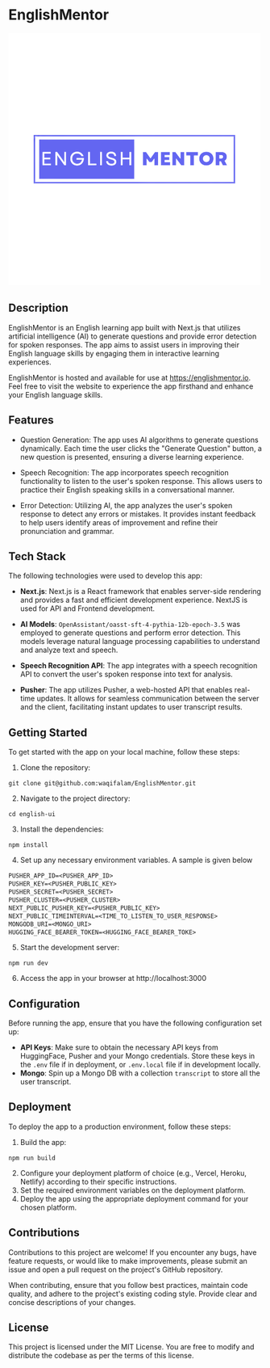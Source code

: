 # EnglishMentor

![english-mentor-logo](/english-mentor-logo.png)

## Description

EnglishMentor is an English learning app built with Next.js that utilizes artificial intelligence (AI) to generate questions and provide error detection for spoken responses. The app aims to assist users in improving their English language skills by engaging them in interactive learning experiences.

EnglishMentor is hosted and available for use at https://englishmentor.io. Feel free to visit the website to experience the app firsthand and enhance your English language skills.

## Features

- Question Generation: The app uses AI algorithms to generate questions dynamically. Each time the user clicks the "Generate Question" button, a new question is presented, ensuring a diverse learning experience.

- Speech Recognition: The app incorporates speech recognition functionality to listen to the user's spoken response. This allows users to practice their English speaking skills in a conversational manner.

- Error Detection: Utilizing AI, the app analyzes the user's spoken response to detect any errors or mistakes. It provides instant feedback to help users identify areas of improvement and refine their pronunciation and grammar.

## Tech Stack

The following technologies were used to develop this app:

- **Next.js**: Next.js is a React framework that enables server-side rendering and provides a fast and efficient development experience. NextJS is used for API and Frontend development.

- **AI Models**: `OpenAssistant/oasst-sft-4-pythia-12b-epoch-3.5` was employed to generate questions and perform error detection. This models leverage natural language processing capabilities to understand and analyze text and speech.

- **Speech Recognition API**: The app integrates with a speech recognition API to convert the user's spoken response into text for analysis.

- **Pusher**: The app utilizes Pusher, a web-hosted API that enables real-time updates. It allows for seamless communication between the server and the client, facilitating instant updates to user transcript results.

## Getting Started

To get started with the app on your local machine, follow these steps:

1. Clone the repository:

```
git clone git@github.com:waqifalam/EnglishMentor.git
```

2. Navigate to the project directory:

```
cd english-ui
```

3. Install the dependencies:

```
npm install
```

4. Set up any necessary environment variables. A sample is given below

```
PUSHER_APP_ID=<PUSHER_APP_ID>
PUSHER_KEY=<PUSHER_PUBLIC_KEY>
PUSHER_SECRET=<PUSHER_SECRET>
PUSHER_CLUSTER=<PUSHER_CLUSTER>
NEXT_PUBLIC_PUSHER_KEY=<PUSHER_PUBLIC_KEY>
NEXT_PUBLIC_TIMEINTERVAL=<TIME_TO_LISTEN_TO_USER_RESPONSE>
MONGODB_URI=<MONGO_URI>
HUGGING_FACE_BEARER_TOKEN=<HUGGING_FACE_BEARER_TOKE>
```

5. Start the development server:

```
npm run dev
```

6. Access the app in your browser at http://localhost:3000

## Configuration

Before running the app, ensure that you have the following configuration set up:

- **API Keys**: Make sure to obtain the necessary API keys from HuggingFace, Pusher and your Mongo credentials. Store these keys in the `.env` file if in deployment, or `.env.local` file if in development locally.
- **Mongo**: Spin up a Mongo DB with a collection `transcript` to store all the user transcript.

## Deployment

To deploy the app to a production environment, follow these steps:

1. Build the app:

```
npm run build
```

2. Configure your deployment platform of choice (e.g., Vercel, Heroku, Netlify) according to their specific instructions.
3. Set the required environment variables on the deployment platform.
4. Deploy the app using the appropriate deployment command for your chosen platform.

## Contributions

Contributions to this project are welcome! If you encounter any bugs, have feature requests, or would like to make improvements, please submit an issue and open a pull request on the project's GitHub repository.

When contributing, ensure that you follow best practices, maintain code quality, and adhere to the project's existing coding style. Provide clear and concise descriptions of your changes.

## License

This project is licensed under the MIT License. You are free to modify and distribute the codebase as per the terms of this license.
